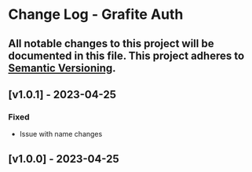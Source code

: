 # Change Log - Grafite Auth
All notable changes to this project will be documented in this file.
This project adheres to [Semantic Versioning](http://semver.org/).
----

## [v1.0.1] - 2023-04-25

### Fixed
- Issue with name changes

## [v1.0.0] - 2023-04-25
